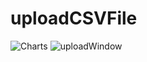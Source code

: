 # uploadCSVFile
![Charts](https://user-images.githubusercontent.com/83433917/170846252-ee6c553b-c21c-4ab7-920c-7e996b2c3e09.JPG)
![uploadWindow](https://user-images.githubusercontent.com/83433917/170846254-2b040325-9123-4a7f-bdb2-b600fd505b67.JPG)
